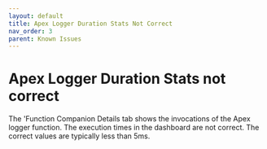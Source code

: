 ```yaml
---
layout: default
title: Apex Logger Duration Stats Not Correct
nav_order: 3
parent: Known Issues
---
```


# Apex Logger Duration Stats not correct

The 'Function Companion Details tab shows the invocations of the Apex logger function. The execution times in the dashboard are not correct. The correct values are typically less than 5ms. 
